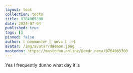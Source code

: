 ```yaml
---
layout: toot
collection: toots
title: 0704065300
date: 2024-07-04
published: true
tags: []
pinned: false
author: ⸸ commander ░ nova ⸸ :~$
avatar: /img/avatar/daemon.jpeg
mastodon: https://mastodon.online/@cmdr_nova/0704065300
---
```


Yes I frequently dunno what day it is
